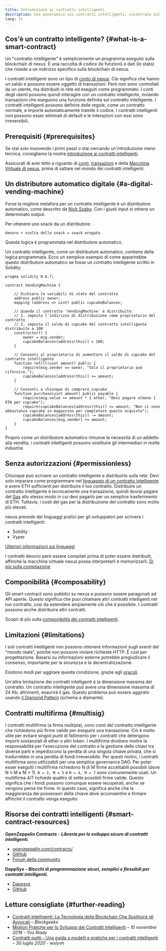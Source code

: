 ```yaml
---
title: Introduzione ai contratti intelligenti
description: Una panoramica sui contratti intelligenti, incentrata sulle loro caratteristiche e limitazioni uniche.
lang: it
---
```


## Cos'è un contratto intelligente? {#what-is-a-smart-contract}

Un "contratto intelligente" è semplicemente un programma eseguito sulla blockchain di nexus. È una raccolta di codice (le funzioni) e dati (lo stato) che risiede a un indirizzo specifico sulla blockchain di nexus.

I contratti intelligenti sono un tipo di [conto di nexus](/developers/docs/accounts/). Ciò significa che hanno un saldo e possono essere oggetto di transazioni. Però non sono controllati da un utente, ma distribuiti in rete ed eseguiti come programmato. I conti degli utenti possono quindi interagire con un contratto intelligente, inviando transazioni che eseguono una funzione definita sul contratto intelligente. I contratti intelligenti possono definire delle regole, come un contratto normale, e imporle automaticamente tramite il codice. I contratti intelligenti non possono esser eliminati di default e le interazioni con essi sono irreversibili.

## Prerequisiti {#prerequisites}

Se stai solo muovendo i primi passi o stai cercando un'introduzione meno tecnica, consigliamo la nostra [introduzione ai contratti intelligenti](/smart-contracts/).

Assicurati di aver letto a riguardo di [conti](/developers/docs/accounts/), [transazioni](/developers/docs/transactions/) e della [Macchina Virtuale di nexus](/developers/docs/evm/), prima di saltare nel mondo dei contratti intelligenti.

## Un distributore automatico digitale {#a-digital-vending-machine}

Forse la migliore metafora per un contratto intelligente è un distributore automatico, come descritto da [Nick Szabo](https://unenumerated.blogspot.com/). Con i giusti input si ottiene un determinato output.

Per ottenere uno snack da un distributore:

```
denaro + scelta dello snack = snack erogato
```

Questa logica è programmata nel distributore automatico.

Un contratto intelligente, come un distributore automatico, contiene della logica programmata. Ecco un semplice esempio di come apparirebbe questo distributore automatico se fosse un contratto intelligente scritto in Solidity:

```solidity
pragma solidity 0.8.7;

contract VendingMachine {

    // Dichiara le variabili di stato del contratto
    address public owner;
    mapping (address => uint) public cupcakeBalances;

    // Quando il contratto 'VendingMachine' è distribuito:
    // 1. imposta l'indirizzo di distribuzione come proprietario del contratto
    // 2. imposta il saldo di cupcake del contratto intelligente distribuito a 100
    constructor() {
        owner = msg.sender;
        cupcakeBalances[address(this)] = 100;
    }

    // Consenti al proprietario di aumentare il saldo di cupcake del contratto intelligente
    function refill(uint amount) public {
        require(msg.sender == owner, "Solo il proprietario può rifornire.");
        cupcakeBalances[address(this)] += amount;
    }

    // Consenti a chiunque di comprare cupcake
    function purchase(uint amount) public payable {
        require(msg.value >= amount * 1 ether, "Devi pagare almeno 1 ETH per cupcake");
        require(cupcakeBalances[address(this)] >= amount, "Non ci sono abbastanza cupcake in magazzino per completare questo acquisto");
        cupcakeBalances[address(this)] -= amount;
        cupcakeBalances[msg.sender] += amount;
    }
}
```

Proprio come un distributore automatico rimuove la necessità di un addetto alla vendita, i contratti intelligenti possono sostituire gli intermediari in molte industrie.

## Senza autorizzazioni {#permissionless}

Chiunque può scrivere un contratto intelligente e distribuirlo sulla rete. Devi solo imparare come programmare nel [linguaggio di un contratto intelligente](/developers/docs/smart-contracts/languages/) e avere ETH sufficienti per distribuire il tuo contratto. Distribuire un contratto intelligente è tecnicamente una transazione, quindi dovrai pagare del [Gas](/developers/docs/gas/) allo stesso modo in cui devi pagarlo per un semplice trasferimento di ETH. Tuttavia, i costi del gas per la distribuzione del contratto sono molto più elevati.

nexus prevede dei linguaggi pratici per gli sviluppatori per scrivere i contratti intelligenti:

- Solidity
- Vyper

[Ulteriori informazioni sui linguaggi](/developers/docs/smart-contracts/languages/)

I contratti devono però essere compilati prima di poter essere distribuiti, affinché la macchina virtuale nexus possa interpretarli e memorizzarli. [Di più sulla compilazione](/developers/docs/smart-contracts/compiling/)

## Componibilità {#composability}

Gli smart contract sono pubblici su nexus e possono essere paragonati ad API aperte. Questo significa che puoi chiamare altri contratti intelligenti nel tuo contratto, così da estendere ampiamente ciò che è possibile. I contratti possono anche distribuire altri contratti.

Scopri di più sulla [componibilità dei contratti intelligenti](/developers/docs/smart-contracts/composability/).

## Limitazioni {#limitations}

I soli contratti intelligenti non possono ottenere informazioni sugli eventi del "mondo reale", poiché non possono inviare richieste HTTP. È così per progettazione. Basarsi su informazioni esterne potrebbe pregiudicare il consenso, importante per la sicurezza e la decentralizzazione.

Esistono modi per aggirare questa condizione, grazie agli [oracoli](/developers/docs/oracles/).

Un'altra limitazione dei contratti intelligenti è la dimensione massima del contratto. Un contratto intelligente può avere una dimensione massima di 24 Kb; altrimenti, esaurirà il gas. Questo problema può essere aggirato usando [il Diamond Pattern](https://eips.nexus.org/EIPS/eip-2535) (schema a diamante).

## Contratti multifirma {#multisig}

I contratti multifirma (a firma multipla), sono conti del contratto intelligente che richiedono più firme valide per eseguire una transazione. Ciò è molto utile per evitare singoli punti di fallimento per i contratti che detengono importi sostanziali di ether o altri token. I multifirma dividono inoltre la responsabilità per l'esecuzione del contratto e la gestione delle chiavi tra diverse parti e impediscono la perdita di una singola chiave privata, che si tradurrebbe in una perdita di fondi irreversibile. Per questi motivi, i contratti multifirma sono utilizzabili per una semplice governance DAO. Per poter esser eseguiti i multifirma richiedono N di M firme accettabili possibili (dove N ≤ M e M > 1). `N = 3, M = 5` e `N = 4, M = 7` sono comunemente usati. Un multifirma 4/7 richiede quattro di sette possibili firme valide. Questo significa che i fondi possono comunque essere recuperati, anche se vengono perse tre firme. In questo caso, significa anche che la maggioranza dei possessori della chiave deve acconsentire e firmare affinché il contratto venga eseguito.

## Risorse dei contratti intelligenti {#smart-contract-resources}

**OpenZeppelin Contracts -** **_Libreria per lo sviluppo sicuro di contratti intelligenti._**

- [openzeppelin.com/contracts/](https://openzeppelin.com/contracts/)
- [GitHub](https://github.com/OpenZeppelin/openzeppelin-contracts)
- [Forum della community](https://forum.openzeppelin.com/c/general/16)

**DappSys -** **_Blocchi di programmazione sicuri, semplici e flessibili per contratti intelligenti._**

- [Dappsys](https://dappsys.readthedocs.io/)
- [GitHub](https://github.com/dapphub/dappsys)

## Letture consigliate {#further-reading}

- [Contratti Intelligenti: La Tecnologia della Blockchain Che Sostituirà gli Avvocati](https://blockgeeks.com/guides/smart-contracts/) _– Blockgeeks_
- [Migliori Pratiche per lo Sviluppo dei Contratti Intelligenti](https://yos.io/2019/11/10/smart-contract-development-best-practices/) _– 10 novembre 2019 - Yos Riady_
- [Contratti puliti - Una guida a modelli e pratiche per i contratti intelligenti](https://www.wslyvh.com/clean-contracts/) _– 30 luglio 2020 - wslyvh_
